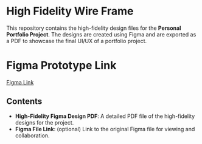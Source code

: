 # High Fidelity Wire Frame

This repository contains the high-fidelity design files for the **Personal Portfolio Project**. The designs are created using Figma and are exported as a PDF to showcase the final UI/UX of a portfolio project.

# Figma Prototype Link

[Figma Link]([https://www.figma.com/design/s6MYkXBCzovYa0r0YAngkO/portfolio-profile-design?t=myWpkVSfYzS5dc5k-0](https://www.figma.com/proto/s6MYkXBCzovYa0r0YAngkO/portfolio-profile-design?t=myWpkVSfYzS5dc5k-1))

## Contents

- **High-Fidelity Figma Design PDF**: A detailed PDF file of the high-fidelity designs for the project.
- **Figma File Link**: (optional) Link to the original Figma file for viewing and collaboration.

